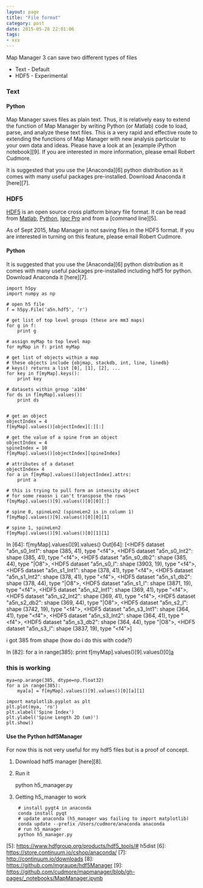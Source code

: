 ```yaml
---
layout: page
title: "File format"
category: post
date: 2015-05-28 22:01:06
tags:
- xxx
---
```


Map Manager 3 can save two different types of files

- Text - Default
- HDF5 - Experimental

### Text

#### Python

Map Manager saves files as plain text. Thus, it is relatively easy to extend the function of Map Manager by writing Python (or Matlab) code to load, parse, and analyze these text files. This is a very rapid and effective route to extending the functions of Map Manager with new analysis particular to your own data and ideas. Please have a look at an [example iPython notebook][9]. If you are interested in more information, please email Robert Cudmore.

It is suggested that you use the [Anaconda][6] python distribution as it comes with many useful packages pre-installed. Download Anaconda it [here][7].

### HDF5

[HDF5][1] is an open source cross platform binary file format. It can be read from [Matlab][2], [Python][3], [Igor Pro][4] and from a [command line][5].

As of Sept 2015, Map Manager is not saving files in the HDF5 format. If you are interested in turning on this feature, please email Robert Cudmore.

#### Python

It is suggested that you use the [Anaconda][6] python distribution as it comes with many useful packages pre-installed including hdf5 for python. Download Anaconda it [here][7].

    import h5py
    import numpy as np
    
    # open h5 file
    f = h5py.File('a5n.hdf5', 'r')
    
    # get list of top level groups (these are mm3 maps)
    for g in f:
        print g
        
    # assign myMap to top level map
    for myMap in f: print myMap
    
    # get list of objects within a map
    # these objects include {objmap, stackdb, int, line, linedb}
    # keys() returns a list [0], [1], [2], ...
    for key in f[myMap].keys():
        print key
        
    # datasets within group 'a104'
    for ds in f[myMap].values():
        print ds
        
    
    # get an object
    objectIndex = 4
    f[myMap].values()[objectIndex][:][:]
    
    # get the value of a spine from an object
    objectIndex = 4
    spineIndex = 10
    f[myMap].values()[objectIndex][spineIndex]
    
    # attributes of a dataset
    objectIndex= 4
    for a in f[myMap].values()[objectIndex].attrs:
        print a

    # this is trying to pull form an intensity object
    # for some reaosn i can't transpose the rows
    f[myMap].values()[9].values()[0][0][:]
    
    # spine 0, spineLen2 (spineLen2 is in column 1)
    f[myMap].values()[9].values()[0][0][1]
    
    # spine 1, spineLen2
    f[myMap].values()[9].values()[0][1][1]

In [64]: f[myMap].values()[9].values()
Out[64]: 
[<HDF5 dataset "a5n_s0_Int1": shape (385, 41), type "<f4">,
 <HDF5 dataset "a5n_s0_Int2": shape (385, 41), type "<f4">,
 <HDF5 dataset "a5n_s0_db2": shape (385, 44), type "|O8">,
 <HDF5 dataset "a5n_s0_l": shape (3903, 19), type "<f4">,
 <HDF5 dataset "a5n_s1_Int1": shape (378, 41), type "<f4">,
 <HDF5 dataset "a5n_s1_Int2": shape (378, 41), type "<f4">,
 <HDF5 dataset "a5n_s1_db2": shape (378, 44), type "|O8">,
 <HDF5 dataset "a5n_s1_l": shape (3871, 19), type "<f4">,
 <HDF5 dataset "a5n_s2_Int1": shape (369, 41), type "<f4">,
 <HDF5 dataset "a5n_s2_Int2": shape (369, 41), type "<f4">,
 <HDF5 dataset "a5n_s2_db2": shape (369, 44), type "|O8">,
 <HDF5 dataset "a5n_s2_l": shape (3742, 19), type "<f4">,
 <HDF5 dataset "a5n_s3_Int1": shape (364, 41), type "<f4">,
 <HDF5 dataset "a5n_s3_Int2": shape (364, 41), type "<f4">,
 <HDF5 dataset "a5n_s3_db2": shape (364, 44), type "|O8">,
 <HDF5 dataset "a5n_s3_l": shape (3837, 19), type "<f4">]

i got 385 from shape (how do i do this with code?)

In [82]: for a in range(385):
    print f[myMap].values()[9].values()[0][a][1]


### this is working

    mya=np.arange(385, dtype=np.float32)
    for a in range(385):
        mya[a] = f[myMap].values()[9].values()[0][a][1]
    
    import matplotlib.pyplot as plt
    plt.plot(mya, 'ro')
    plt.xlabel('Spine Index')
    plt.ylabel('Spine Length 2D (um)')
    plt.show()
    
        
#### Use the Python hdf5Manager

For now this is not very useful for my hdf5 files but is a proof of concept.

1. Download hdf5 manager [here][8].

2. Run it

    python h5_manager.py 

3. Getting h5_manager to work  
    
    
        # install pyqt4 in anaconda
        conda install pyqt
        # update anaconda (h5_manager was failing to import matplotlib)
        conda update --prefix /Users/cudmore/anaconda anaconda
        # run h5_manager
        python h5_manager.py 
    
    
[1]: https://www.hdfgroup.org/HDF5/
[2]: http://www.mathworks.com/help/matlab/hdf5-files.html
[3]: http://www.h5py.org
[4]: http://www.wavemetrics.com/products/igorpro/dataaccess/hdf5.htm
[5]: https://www.hdfgroup.org/products/hdf5_tools/# h5dist
[6]: https://store.continuum.io/cshop/anaconda/
[7]: http://continuum.io/downloads
[8]: https://github.com/mgraupe/hdf5Manager
[9]: https://github.com/cudmore/mapmanager/blob/gh-pages/_notebooks/MapManager.ipynb
